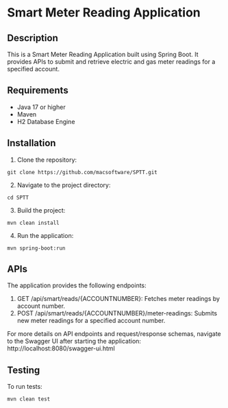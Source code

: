 # Smart Meter Reading Application

## Description

This is a Smart Meter Reading Application built using Spring Boot. It provides APIs to submit and retrieve electric and gas meter readings for a specified account.

## Requirements

- Java 17 or higher
- Maven
- H2 Database Engine

## Installation

1. Clone the repository: 
```
git clone https://github.com/macsoftware/SPTT.git
```
2. Navigate to the project directory:
```
cd SPTT
```
3. Build the project:
```
mvn clean install
```
4. Run the application:
```
mvn spring-boot:run
```

## APIs

The application provides the following endpoints:

1. GET /api/smart/reads/{ACCOUNTNUMBER}: Fetches meter readings by account number.
2. POST /api/smart/reads/{ACCOUNTNUMBER}/meter-readings: Submits new meter readings for a specified account number.

For more details on API endpoints and request/response schemas, navigate to the Swagger UI after starting the application: http://localhost:8080/swagger-ui.html

## Testing

To run tests:
```
mvn clean test
```
